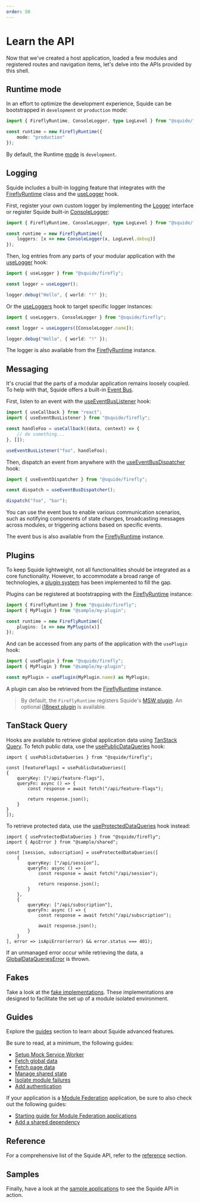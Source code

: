```yaml
---
order: 50
---
```


# Learn the API

Now that we've created a host application, loaded a few modules and registered routes and navigation items, let's delve into the APIs provided by this shell.

## Runtime mode

In an effort to optimize the development experience, Squide can be bootstrapped in `development` or `production` mode:

```ts host/src/index.tsx
import { FireflyRuntime, ConsoleLogger, type LogLevel } from "@squide/firefly";

const runtime = new FireflyRuntime({
    mode: "production"
});
```

By default, the Runtime [mode](../reference/runtime/runtime-class.md#change-the-runtime-mode) is `development`.

## Logging

Squide includes a built-in logging feature that integrates with the [FireflyRuntime](../reference/runtime/runtime-class.md) class and the [useLogger](../reference/runtime/useLogger.md) hook.

First, register your own custom logger by implementing the [Logger](../reference/logging/Logger.md) interface or register Squide built-in [ConsoleLogger](../reference/logging/ConsoleLogger):

```ts host/src/index.tsx
import { FireflyRuntime, ConsoleLogger, type LogLevel } from "@squide/firefly";

const runtime = new FireflyRuntime({
    loggers: [x => new ConsoleLogger(x, LogLevel.debug)]
});
```

Then, log entries from any parts of your modular application with the [useLogger](../reference/runtime/useLogger.md) hook:

```ts
import { useLogger } from "@squide/firefly";

const logger = useLogger();

logger.debug("Hello", { world: "!" });
```

Or the [useLoggers](../reference/runtime/useLoggers.md) hook to target specific logger instances:

```ts
import { useLoggers, ConsoleLogger } from "@squide/firefly";

const logger = useLoggers([ConsoleLogger.name]);

logger.debug("Hello", { world: "!" });
```

The logger is also available from the [FireflyRuntime](../reference/runtime/runtime-class.md#log-a-message) instance.

## Messaging

It's crucial that the parts of a modular application remains loosely coupled. To help with that, Squide offers a built-in [Event Bus](../reference/messaging/EventBus.md).

First, listen to an event with the [useEventBusListener](../reference/messaging/useEventBusListener.md) hook:

```ts
import { useCallback } from "react";
import { useEventBusListener } from "@squide/firefly";

const handleFoo = useCallback((data, context) => {
    // do something...
}, []);

useEventBusListener("foo", handleFoo);
```

Then, dispatch an event from anywhere with the [useEventBusDispatcher](../reference/messaging/useEventBusDispatcher.md) hook:

```ts
import { useEventDispatcher } from "@squide/firefly";

const dispatch = useEventBusDispatcher();

dispatch("foo", "bar");
```

You can use the event bus to enable various communication scenarios, such as notifying components of state changes, broadcasting messages across modules, or triggering actions based on specific events.

The event bus is also available from the [FireflyRuntime](../reference/runtime/runtime-class.md#use-the-event-bus) instance.

## Plugins

To keep Squide lightweight, not all functionalities should be integrated as a core functionality. However, to accommodate a broad range of technologies, a [plugin system](../reference/plugins/plugin.md) has been implemented to fill the gap.

Plugins can be registered at bootstrapping with the [FireflyRuntime](../reference/runtime/runtime-class.md) instance:

```ts host/src/boostrap.tsx
import { FireflyRuntime } from "@squide/firefly";
import { MyPlugin } from "@sample/my-plugin";

const runtime = new FireflyRuntime({
    plugins: [x => new MyPlugin(x)]
});
```

And can be accessed from any parts of the application with the `usePlugin` hook:

```ts
import { usePlugin } from "@squide/firefly";
import { MyPlugin } from "@sample/my-plugin";

const myPlugin = usePlugin(MyPlugin.name) as MyPlugin;
```

A plugin can also be retrieved from the [FireflyRuntime](../reference/runtime/runtime-class.md#retrieve-a-plugin) instance.

> By default, the `FireflyRuntime` registers Squide's [MSW plugin](../guides/setup-msw.md). An optional [i18next plugin](../guides/setup-i18next.md) is available.

## TanStack Query

Hooks are available to retrieve global application data using [TanStack Query](https://tanstack.com/query/latest). To fetch public data, use the [usePublicDataQueries](../reference/tanstack-query/usePublicDataQueries.md) hook:

```tsx
import { usePublicDataQueries } from "@squide/firefly";

const [featureFlags] = usePublicDataQueries([
{
    queryKey: ["/api/feature-flags"],
    queryFn: async () => {
        const response = await fetch("/api/feature-flags");

        return response.json();
    }
}
]);
```

To retrieve protected data, use the [useProtectedDataQueries](../reference/tanstack-query/useProtectedDataQueries.md) hook instead:

```tsx
import { useProtectedDataQueries } from "@squide/firefly";
import { ApiError } from "@sample/shared";

const [session, subscription] = useProtectedDataQueries([
    {
        queryKey: ["/api/session"],
        queryFn: async () => {
            const response = await fetch("/api/session");

            return response.json();
        }
    },
    {
        queryKey: ["/api/subscription"],
        queryFn: async () => {
            const response = await fetch("/api/subscription");

            await response.json();
        }
    }
], error => isApiError(error) && error.status === 401);
```

If an unmanaged error occur while retrieving the data, a [GlobalDataQueriesError](../reference/tanstack-query/isGlobalDataQueriesError.md) is thrown.

## Fakes

Take a look at the [fake implementations](../reference/default.md#fakes). These implementations are designed to facilitate the set up of a module isolated environment.

## Guides

Explore the [guides](../guides/default.md) section to learn about Squide advanced features.

Be sure to read, at a minimum, the following guides:

- [Setup Mock Service Worker](../guides/setup-msw.md)
- [Fetch global data](../guides/fetch-global-data.md)
- [Fetch page data](../guides/fetch-page-data.md)
- [Manage shared state](../guides/manage-shared-state.md)
- [Isolate module failures](../guides/isolate-module-failures.md)
- [Add authentication](../guides/add-authentication.md)

If your application is a [Module Federation](https://module-federation.io/) application, be sure to also check out the following guides:

- [Starting guide for Module Federation applications](../module-federation/create-host.md)
- [Add a shared dependency](../module-federation/add-a-shared-dependency.md)

## Reference

For a comprehensive list of the Squide API, refer to the [reference](../reference/default.md) section.

## Samples

Finally, have a look at the [sample applications](../samples.md) to see the Squide API in action.

